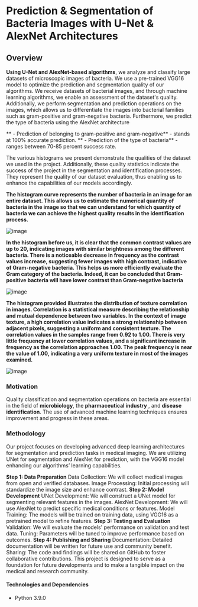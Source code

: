 # Prediction & Segmentation of Bacteria Images with U-Net & AlexNet Architectures

## Overview
**Using U-Net and AlexNet-based algorithms**, we analyze and classify large datasets of microscopic images of bacteria. We use a pre-trained VGG16 model to optimize the prediction and segmentation quality of our algorithms. We receive datasets of bacterial images, and through machine learning algorithms, we enable an assessment of the dataset's quality. Additionally, we perform segmentation and prediction operations on the images, which allows us to differentiate the images into bacterial families such as gram-positive and gram-negative bacteria. Furthermore, we predict the type of bacteria using the AlexNet architecture 

** - Prediction of belonging to gram-positive and gram-negative** - stands at 100% accurate prediction.
** - Prediction of the type of bacteria** - ranges between 70-85 percent success rate.

The various histograms we present demonstrate the qualities of the dataset we used in the project. Additionally, these quality statistics indicate the success of the project in the segmentation and identification processes. They represent the quality of our dataset evaluation, thus enabling us to enhance the capabilities of our models accordingly.

**The histogram curve represents the number of bacteria in an image for an entire dataset. This allows us to estimate the numerical quantity of bacteria in the image so that we can understand for which quantity of bacteria we can achieve the highest quality results in the identification process.**

![image](https://github.com/amitgal21/Final_Project-Prediction-Segmentation/assets/101315285/48863288-8dba-4464-9aa4-0050fe8ef7de) 

**In the histogram before us, it is clear that the common contrast values are up to 20, indicating images with similar brightness among the different bacteria. There is a noticeable decrease in frequency as the contrast values increase, suggesting fewer images with high contrast, indicative of Gram-negative bacteria. This helps us more efficiently evaluate the Gram category of the bacteria. Indeed, it can be concluded that Gram-positive bacteria will have lower contrast than Gram-negative bacteria**

![image](https://github.com/amitgal21/Final_Project-Prediction-Segmentation/assets/101315285/c8fb2239-0d72-4c39-92a2-36480d5c03c2)

**The histogram provided illustrates the distribution of texture correlation in images. Correlation is a statistical measure describing the relationship and mutual dependence between two variables. In the context of image texture, a high correlation value indicates a strong relationship between adjacent pixels, suggesting a uniform and consistent texture.
 The correlation values in the samples range from 0.92 to 1.00. There is very little frequency at lower correlation values, and a significant increase in frequency as the correlation approaches 1.00. The peak frequency is near the value of 1.00, indicating a very uniform texture in most of the images examined.**

 ![image](https://github.com/amitgal21/Final_Project-Prediction-Segmentation/assets/101315285/127e55da-0a24-4aec-8fc8-29a019c15d77)


### Motivation 
Quality classification and segmentation operations on bacteria are essential in the field of **microbiology**, the **pharmaceutical industry** , and **disease identification**. The use of advanced machine learning techniques ensures improvement and progress in these areas.


### Methodology

Our project focuses on developing advanced deep learning architectures for segmentation and prediction tasks in medical imaging. We are utilizing UNet for segmentation and AlexNet for prediction, with the VGG16 model enhancing our algorithms’ learning capabilities.

**Step 1: Data Preparation**
Data Collection: We will collect medical images from open and verified databases.
Image Processing: Initial processing will standardize the image size and enhance contrast.
**Step 2: Model Development**
UNet Development: We will construct a UNet model for segmenting relevant features in the images.
AlexNet Development: We will use AlexNet to predict specific medical conditions or features.
Model Training: The models will be trained on training data, using VGG16 as a pretrained model to refine features.
**Step 3: Testing and Evaluation**
Validation: We will evaluate the models' performance on validation and test data.
Tuning: Parameters will be tuned to improve performance based on outcomes.
**Step 4: Publishing and Sharing**
Documentation: Detailed documentation will be written for future use and community benefit.
Sharing: The code and findings will be shared on GitHub to foster collaborative contributions.
This project is designed to serve as a foundation for future developments and to make a tangible impact on the medical and research community.

#### Technologies and Dependencies
* Python 3.9.0















  




